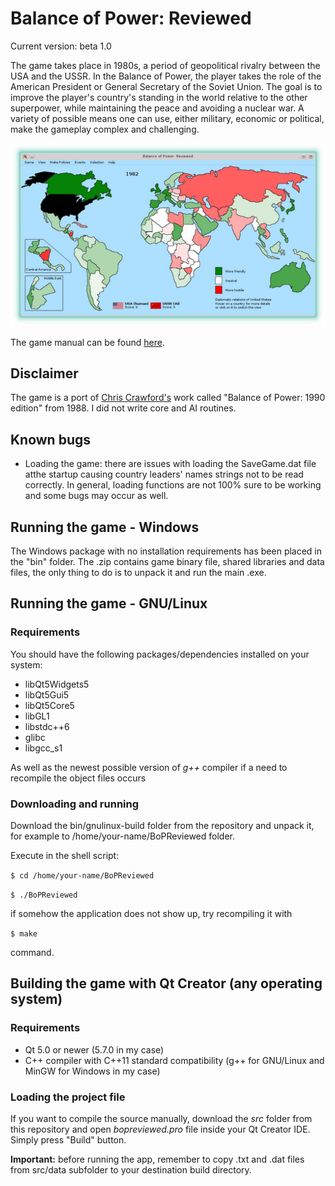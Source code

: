 # Balance of Power: Reviewed

Current version: beta 1.0

The game takes place in 1980s, a period of geopolitical rivalry between the USA and the USSR. In the Balance of Power, the player takes the role of the American President or General Secretary of the Soviet Union. The goal is to improve the player's country's standing in the world relative to the other superpower, while maintaining the peace and avoiding a nuclear war. A variety of possible means one can use, either military, economic or political, make the gameplay complex and challenging. 

![In-game screenshot](https://github.com/tomaszcib/Balance-of-Power-Reviewed/blob/master/thumbnail.png)

The game manual can be found [here](http://www.atarimania.com/game-atari-st-balance-of-power-the-1990-edition_8658.html).

## Disclaimer
The game is a port of [Chris Crawford's](http://www.erasmatazz.com/) work called "Balance of Power: 1990 edition" from 1988. I did not write core and AI routines. 

## Known bugs
* Loading the game: there are issues with loading the SaveGame.dat file atthe startup causing country leaders' names strings not to be read correctly. In general, loading functions are not 100% sure to be working and some bugs may occur as well.

## Running the game - Windows
The Windows package with no installation requirements has been placed in the "bin" folder. The .zip contains game binary file, shared libraries and data files, the only thing to do is to unpack it and run the main .exe.

## Running the game - GNU/Linux
### Requirements
You should have the following packages/dependencies installed on your system:

* libQt5Widgets5
* libQt5Gui5
* libQt5Core5
* libGL1
* libstdc++6
* glibc
* libgcc_s1

As well as the newest possible version of *g++* compiler if a need to recompile the object files occurs

### Downloading and running
Download the bin/gnulinux-build folder from the repository and unpack it, for example to /home/your-name/BoPReviewed folder.

Execute in the shell script:

`$ cd /home/your-name/BoPReviewed`

`$ ./BoPReviewed`

if somehow the application does not show up, try recompiling it with

`$ make`

command.

## Building the game with Qt Creator (any operating system)
### Requirements
* Qt 5.0 or newer (5.7.0 in my case)
* C++ compiler with C++11 standard compatibility (g++ for GNU/Linux and MinGW for Windows in my case)

### Loading the project file
If you want to compile the source manually, download the *src* folder from this repository and open *bopreviewed.pro* file inside your Qt Creator IDE. Simply press "Build" button.

**Important:** before running the app, remember to copy .txt and .dat files from src/data subfolder to your destination build directory.
